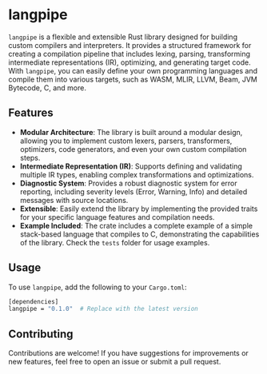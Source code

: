 # langpipe

`langpipe` is a flexible and extensible Rust library designed for building custom compilers and interpreters. It
provides a structured framework for creating a compilation pipeline that includes lexing, parsing, transforming
intermediate representations (IR), optimizing, and generating target code. With `langpipe`, you can easily define your
own programming languages and compile them into various targets, such as WASM, MLIR, LLVM, Beam, JVM Bytecode, C, and
more.

## Features

- **Modular Architecture**: The library is built around a modular design, allowing you to implement custom lexers,
  parsers, transformers, optimizers, code generators, and even your own custom compilation steps.
- **Intermediate Representation (IR)**: Supports defining and validating multiple IR types, enabling complex
  transformations and optimizations.
- **Diagnostic System**: Provides a robust diagnostic system for error reporting, including severity levels (Error,
  Warning, Info) and detailed messages with source locations.
- **Extensible**: Easily extend the library by implementing the provided traits for your specific language features and
  compilation needs.
- **Example Included**: The crate includes a complete example of a simple stack-based language that compiles to C,
  demonstrating the capabilities of the library. Check the `tests` folder for usage examples.

## Usage

To use `langpipe`, add the following to your `Cargo.toml`:

```bash
[dependencies]
langpipe = "0.1.0"  # Replace with the latest version
```

## Contributing

Contributions are welcome! If you have suggestions for improvements or new features, feel free to open an issue or
submit a pull request.
